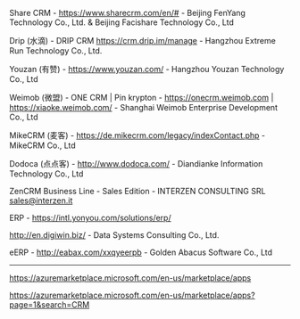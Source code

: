 Share CRM - https://www.sharecrm.com/en/# - Beijing FenYang Technology Co., Ltd. & Beijing Facishare Technology Co., Ltd

Drip (水滴) - DRIP CRM https://crm.drip.im/manage - Hangzhou Extreme Run Technology Co., Ltd.

Youzan (有赞) - https://www.youzan.com/ - Hangzhou Youzan Technology Co., Ltd

Weimob (微盟) - ONE CRM | Pin krypton - https://onecrm.weimob.com | https://xiaoke.weimob.com/ - Shanghai Weimob Enterprise Development Co., Ltd

MikeCRM (麦客) - https://de.mikecrm.com/legacy/indexContact.php - MikeCRM Co., Ltd

Dodoca (点点客) - http://www.dodoca.com/ - Diandianke Information Technology Co., Ltd

ZenCRM Business Line - Sales Edition - INTERZEN CONSULTING SRL sales@interzen.it

ERP - https://intl.yonyou.com/solutions/erp/

http://en.digiwin.biz/ - Data Systems Consulting Co., Ltd.

eERP - http://eabax.com/xxqyeerpb - Golden Abacus Software Co., Ltd


-------------
https://azuremarketplace.microsoft.com/en-us/marketplace/apps

https://azuremarketplace.microsoft.com/en-us/marketplace/apps?page=1&search=CRM
